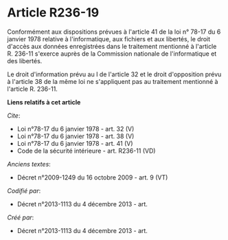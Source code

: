 # Article R236-19

Conformément aux dispositions prévues à l'article 41 de la loi n° 78-17 du 6 janvier 1978 relative à l'informatique, aux
fichiers et aux libertés, le droit d'accès aux données enregistrées dans le traitement mentionné à l'article R. 236-11
s'exerce auprès de la Commission nationale de l'informatique et des libertés. 

Le droit d'information prévu au I de l'article 32 et le droit d'opposition prévu à l'article 38 de la même loi ne
s'appliquent pas au traitement mentionné à l'article R. 236-11.

**Liens relatifs à cet article**

_Cite_:

  - Loi n°78-17 du 6 janvier 1978 - art. 32 (V)
  - Loi n°78-17 du 6 janvier 1978 - art. 38 (V)
  - Loi n°78-17 du 6 janvier 1978 - art. 41 (V)
  - Code de la sécurité intérieure - art. R236-11 (VD)

_Anciens textes_:

  - Décret n°2009-1249 du 16 octobre 2009 - art. 9 (VT)

_Codifié par_:

  - Décret n°2013-1113 du 4 décembre 2013 - art.

_Créé par_:

  - Décret n°2013-1113 du 4 décembre 2013 - art.
